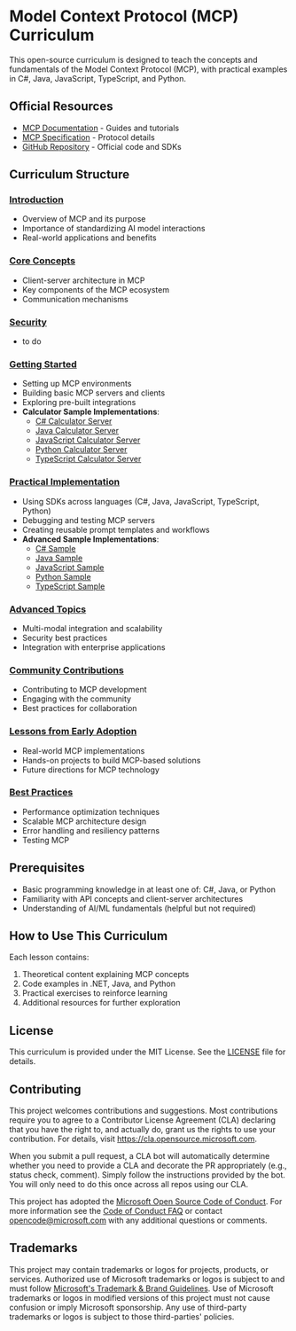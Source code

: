 # Model Context Protocol (MCP) Curriculum

This open-source curriculum is designed to teach the concepts and fundamentals of the Model Context Protocol (MCP), with practical examples in C#, Java, JavaScript, TypeScript, and Python.

## Official Resources

- [MCP Documentation](https://modelcontextprotocol.io/) - Guides and tutorials
- [MCP Specification](https://spec.modelcontextprotocol.io/) - Protocol details
- [GitHub Repository](https://github.com/modelcontextprotocol) - Official code and SDKs

## Curriculum Structure

### [Introduction](./00-Introduction/README.md)
- Overview of MCP and its purpose
- Importance of standardizing AI model interactions
- Real-world applications and benefits

### [Core Concepts](./01-CoreConcepts/README.md)
- Client-server architecture in MCP
- Key components of the MCP ecosystem
- Communication mechanisms

### [Security](./02-Security/readme.md)
- to do

### [Getting Started](./03-GettingStarted/README.md)
- Setting up MCP environments
- Building basic MCP servers and clients
- Exploring pre-built integrations
- **Calculator Sample Implementations**:
  - [C# Calculator Server](./03-GettingStarted/samples/csharp/McpCalculatorServer.cs)
  - [Java Calculator Server](./03-GettingStarted/samples/java/McpCalculatorServer.java)
  - [JavaScript Calculator Server](./03-GettingStarted/samples/javascript/mcp_calculator_server.js)
  - [Python Calculator Server](./03-GettingStarted/samples/python/mcp_calculator_server.py)
  - [TypeScript Calculator Server](./03-GettingStarted/samples/typescript/mcp_calculator_server.ts)

### [Practical Implementation](./04-PracticalImplementation/README.md)
- Using SDKs across languages (C#, Java, JavaScript, TypeScript, Python)
- Debugging and testing MCP servers
- Creating reusable prompt templates and workflows
- **Advanced Sample Implementations**:
  - [C# Sample](./04-PracticalImplementation/samples/csharp/MCPSample.cs)
  - [Java Sample](./04-PracticalImplementation/samples/java/MCPSample.java)
  - [JavaScript Sample](./04-PracticalImplementation/samples/javascript/mcp_sample.js)
  - [Python Sample](./04-PracticalImplementation/samples/python/mcp_sample.py)
  - [TypeScript Sample](./04-PracticalImplementation/samples/typescript/mcp_sample.ts)

### [Advanced Topics](./05-AdvancedTopics/README.md)
- Multi-modal integration and scalability
- Security best practices
- Integration with enterprise applications

### [Community Contributions](./06-CommunityContributions/README.md)
- Contributing to MCP development
- Engaging with the community
- Best practices for collaboration

### [Lessons from Early Adoption](./07-CaseStudies/README.md)
- Real-world MCP implementations
- Hands-on projects to build MCP-based solutions
- Future directions for MCP technology

### [Best Practices](./08-BestPractices/README.md)
- Performance optimization techniques
- Scalable MCP architecture design
- Error handling and resiliency patterns
- Testing MCP

## Prerequisites

- Basic programming knowledge in at least one of: C#, Java, or Python
- Familiarity with API concepts and client-server architectures
- Understanding of AI/ML fundamentals (helpful but not required)

## How to Use This Curriculum

Each lesson contains:
1. Theoretical content explaining MCP concepts
2. Code examples in .NET, Java, and Python
3. Practical exercises to reinforce learning
4. Additional resources for further exploration

## License

This curriculum is provided under the MIT License. See the [LICENSE](./LICENSE) file for details.

## Contributing

This project welcomes contributions and suggestions.  Most contributions require you to agree to a
Contributor License Agreement (CLA) declaring that you have the right to, and actually do, grant us
the rights to use your contribution. For details, visit <https://cla.opensource.microsoft.com>.

When you submit a pull request, a CLA bot will automatically determine whether you need to provide
a CLA and decorate the PR appropriately (e.g., status check, comment). Simply follow the instructions
provided by the bot. You will only need to do this once across all repos using our CLA.

This project has adopted the [Microsoft Open Source Code of Conduct](https://opensource.microsoft.com/codeofconduct/).
For more information see the [Code of Conduct FAQ](https://opensource.microsoft.com/codeofconduct/faq/) or
contact [opencode@microsoft.com](mailto:opencode@microsoft.com) with any additional questions or comments.

## Trademarks

This project may contain trademarks or logos for projects, products, or services. Authorized use of Microsoft
trademarks or logos is subject to and must follow
[Microsoft's Trademark & Brand Guidelines](https://www.microsoft.com/legal/intellectualproperty/trademarks/usage/general).
Use of Microsoft trademarks or logos in modified versions of this project must not cause confusion or imply Microsoft sponsorship.
Any use of third-party trademarks or logos is subject to those third-parties' policies.
